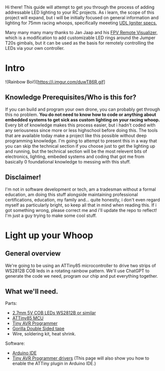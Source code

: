 Hi there! This guide will attempt to get you through the process of adding addressable LED lighting to your RC projects. As i learn, the scope of this project will expand, but i will be initially focused on general information and lighting for 75mm racing whoops, specifically meeeting [UDL Igniter specs.](https://undergrounddroneleague.com/)

Many many many many thanks to Jan Jaap and his [FPV Remote Visualizer,](https://github.com/UAV-Painkillers/fpv-remote-visualizer) which is a modification to add customizable LED rings around the Jumper T20s gimbals, but it can be used as the basis for remotely controlling the LEDs via your own controller.

# Intro

!(Rainbow Boi!)[https://i.imgur.com/duwT86R.gif]

## Knowledge Prerequisites/Who is this for?

  If you can build and program your own drone, you can probably get through this no problem. **You do not need to know how to code or anything about embedded systems to get sick ass custom lighting on your racing whoop.** Every bit of knowledge makes this process easier, but i hadn't coded with any seriousness since more or less highschool before doing this. The tools that are available today make a project like this possible without deep programming knowledge. I'm going to attempt to present this in a way that you can skip the technical section if you choose just to get the lighting up and running, but the technical section will be the most relevent bits of electronics, lighting, embeded systems and coding that got me from basically 0 foundational knowledge to messing with this stuff.

## Disclaimer!

  I'm not in software development or tech, am a tradesman without a formal education, am doing this stuff alongside maintaining professional certifications, education, my family and... quite honestly, i don't even regard myself as particularly bright, so keep all that in mind when reading this. If i got something wrong, please correct me and i'll update the repo to reflect! I'm just a guy trying to make some cool stuff.

# Light up your Whoop
## General overview

  We're going to be using an ATTiny85 microcontroller to drive two strips of WS2812B COB leds in a rotating rainbow pattern. We'll use ChatGPT to generate the code we need, program our chip and put everything together.

## What we'll need.

Parts:
- [2.7mm 5V COB LEDs WS2812B or similar](https://www.alibaba.com/product-detail/2-7mm-COB-LED-Strip-Ultra_1601423996981.html)
- [ATTiny85 MCU](https://www.alibaba.com/product-detail/ATTINY85-20PU-ATTINY85-Attiny85-Microcontroller-DIP8_11000018774516.html)
- [Tiny AVR Programmer](https://www.amazon.com/SparkFun-Tiny-AVR-Programmer/dp/B00B6KNJRY)
- [Gorilla Double Sided tape](https://gorillatough.com/product/gorilla-double-sided-tape/)
- Wire, soldering kit, heat shrink.

Software:
- [Arduino IDE](https://support.arduino.cc/hc/en-us/articles/360019833020-Download-and-install-Arduino-IDE)
- [Tiny AVR Programmer drivers](https://learn.sparkfun.com/tutorials/tiny-avr-programmer-hookup-guide/#automatic-install) (This page will also show you how to enable the ATTiny plugin in Arduino IDE.)
